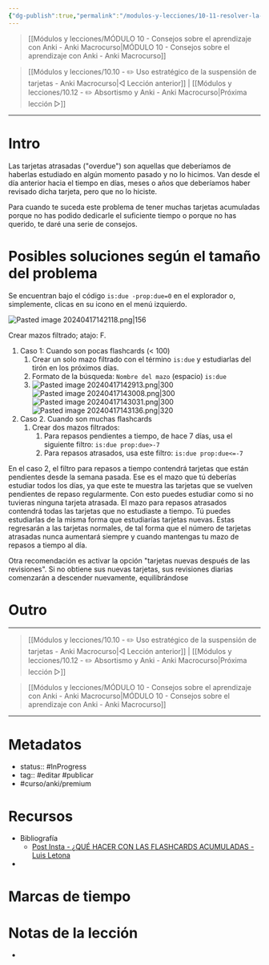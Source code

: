 ```yaml
---
{"dg-publish":true,"permalink":"/modulos-y-lecciones/10-11-resolver-la-acumulacion-de-tarjetas-en-un-mazo-anki-macrocurso/","noteIcon":"","updated":"2024-05-21T22:13:55.077+02:00"}
---
```



> [[Módulos y lecciones/MÓDULO 10 - Consejos sobre el aprendizaje con Anki - Anki Macrocurso\|MÓDULO 10 - Consejos sobre el aprendizaje con Anki - Anki Macrocurso]]

> [[Módulos y lecciones/10.10 - ✏️ Uso estratégico de la suspensión de tarjetas - Anki Macrocurso\|◁ Lección anterior]] | [[Módulos y lecciones/10.12 - ✏️ Absortismo y Anki - Anki Macrocurso\|Próxima lección ▷]]

---

# Intro
Las tarjetas atrasadas ("overdue") son aquellas que deberíamos de haberlas estudiado en algún momento pasado y no lo hicimos. Van desde el día anterior hacia el tiempo en días, meses o años que deberíamos haber revisado dicha tarjeta, pero que no lo hiciste.

Para cuando te suceda este problema de tener muchas tarjetas acumuladas porque no has podido dedicarle el suficiente tiempo o porque no has querido, te daré una serie de consejos.

# Posibles soluciones según el tamaño del problema
Se encuentran bajo el código `is:due -prop:due=0` en el explorador o, simplemente, clicas en su icono en el menú izquierdo.

![Pasted image 20240417142118.png|156](/img/user/ANEXOS/Pasted%20image%2020240417142118.png)

Crear mazos filtrado; atajo: F.

1. Caso 1: Cuando son pocas flashcards (< 100)
	1. Crear un solo mazo filtrado con el término `is:due` y estudiarlas del tirón en los próximos días.
	2. Formato de la búsqueda: `Nombre del mazo` (espacio) `is:due`
	3. ![Pasted image 20240417142913.png|300](/img/user/ANEXOS/Pasted%20image%2020240417142913.png) ![Pasted image 20240417143008.png|300](/img/user/ANEXOS/Pasted%20image%2020240417143008.png) ![Pasted image 20240417143031.png|300](/img/user/ANEXOS/Pasted%20image%2020240417143031.png) ![Pasted image 20240417143136.png|320](/img/user/ANEXOS/Pasted%20image%2020240417143136.png)
2. Caso 2. Cuando son muchas flashcards
	1. Crear dos mazos filtrados:
		1. Para repasos pendientes a tiempo, de hace 7 días, usa el siguiente filtro: `is:due prop:due>-7`
		2. Para repasos atrasados, usa este filtro: `is:due prop:due<=-7`

En el caso 2, el filtro para repasos a tiempo contendrá tarjetas que están pendientes desde la semana pasada. Ese es el mazo que tú deberías estudiar todos los días, ya que este te muestra las tarjetas que se vuelven pendientes de repaso regularmente. Con esto puedes estudiar como si no tuvieras ninguna tarjeta atrasada. El mazo para repasos atrasados contendrá todas las tarjetas que no estudiaste a tiempo. Tú puedes estudiarlas de la misma forma que estudiarías tarjetas nuevas. Estas regresarán a las tarjetas normales, de tal forma que el número de tarjetas atrasadas nunca aumentará siempre y cuando mantengas tu mazo de repasos a tiempo al día.

Otra recomendación es activar la opción "tarjetas nuevas después de las revisiones". Si no obtiene sus nuevas tarjetas, sus revisiones diarias comenzarán a descender nuevamente, equilibrándose

# Outro

---

> [[Módulos y lecciones/10.10 - ✏️ Uso estratégico de la suspensión de tarjetas - Anki Macrocurso\|◁ Lección anterior]] | [[Módulos y lecciones/10.12 - ✏️ Absortismo y Anki - Anki Macrocurso\|Próxima lección ▷]]

> [[Módulos y lecciones/MÓDULO 10 - Consejos sobre el aprendizaje con Anki - Anki Macrocurso\|MÓDULO 10 - Consejos sobre el aprendizaje con Anki - Anki Macrocurso]]

---

# Metadatos
- status:: #InProgress  
- tag:: #editar  #publicar 
- #curso/anki/premium

# Recursos
- Bibliografía
	- [Post Insta - ¿QUÉ HACER CON LAS FLASHCARDS ACUMULADAS - Luis Letona](https://www.instagram.com/p/CfFaAjupbKJ/?hl=es&img_index=10)
- 

# Marcas de tiempo


# Notas de la lección
- 